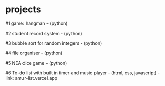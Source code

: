# projects

#1 game: hangman - (python)

#2 student record system - (python)

#3 bubble sort for random integers - (python)

#4 file organiser - (python)

#5 NEA dice game - (python)

#6 To-do list with built in timer and music player - (html, css, javascript) - link: amur-list.vercel.app
